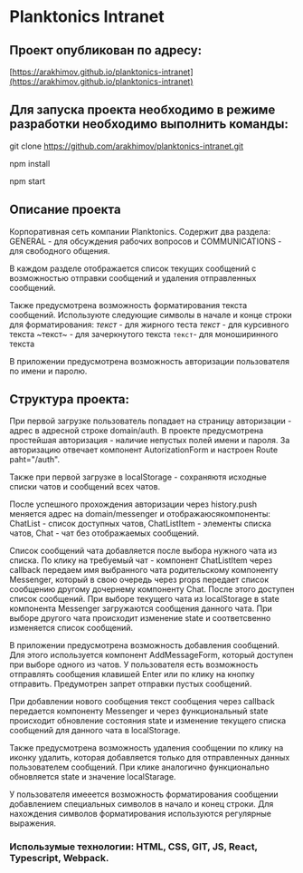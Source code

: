 # Planktonics Intranet

## Проект опубликован по адресу: 

[https://arakhimov.github.io/planktonics-intranet](https://arakhimov.github.io/planktonics-intranet)

## Для запуска проекта необходимо в режиме разработки необходимо выполнить команды:

git clone https://github.com/arakhimov/planktonics-intranet.git

npm install

npm start

## Описание проекта

Корпоративная сеть компании Planktonics. Содержит два раздела: 
GENERAL - для обсуждения рабочих вопросов и 
COMMUNICATIONS - для свободного общения.

В каждом разделе отображается список текущих сообщений с возможностью отправки сообщений и 
удаления отправленных сообщений. 

Также предусмотрена возможность форматирования текста сообщений. Используюте следующие символы 
в начале и конце строки для форматирования:
*текст* - для жирного теста
_текст_ - для курсивного текста
~текст~ - для зачеркнутого текста
```текст```- для моноширинного текста

В приложении предусмотрена возможность авторизации пользователя по имени и паролю. 

## Структура проекта:


При первой загрузке пользователь попадает на страницу авторизации - адрес в адресной строке domain/auth.
В проекте предусмотрена простейшая авторизация - наличие непустых полей имени и пароля. За авторизацию 
отвечает компонент AutorizationForm и настроен Route paht="/auth". 

Также при первой загрузке в localStorage - сохраняютя исходные списки чатов и сообщений всех чатов.

После успешного прохождения авторизации через history.push меняется адрес на domain/messenger и отображаюсякомпоненты:
ChatList - список доступных чатов,
ChatListItem - элементы списка чатов,
Chat - чат без отображаемых сообщений.

Список сообщений чата добавляется после выбора нужного чата из списка. По клику на требуемый чат - компонент ChatListItem 
через callback передаем имя выбранного чата родительскому компоненту Messenger, который в свою очередь через props 
передает список сообщению другому дочернему компоненту Chat. После этого доступен список сообщений. При выборе текущего чата
из localStorage в state компонента Messenger загружаются сообщения данного чата. При выборе другого чата происходит изменение
state и соответсвенно изменяется список сообщений. 

В приложении предусмотрена возможность добавления сообщений. Для этого используется компонент AddMessageForm, который доступен
при выборе одного из чатов. У пользователя есть возможность отправлять сообщения клавишей Enter или по клику на кнопку отправить.
Предумотрен запрет отправки пустых сообщений. 

При добавлении нового сообщения текст сообщения через callback передается компоненту Messenger и через функциональный state 
происходит обновление состояния state и изменение текущего списка сообщений для данного чата в localStorage.

Также предусмотрена возможность удаления сообщении по клику на иконку удалить, которая добавляется только для отправленных
данных пользователем сообщений. При клике аналогично функционально обновляется state и значение localStarage.

У пользователя имееется возможность форматирования сообщении добавлением специальных символов в начало и конец строки. 
Для нахождения символов форматирования используются регулярные выражения.

### Использумые технологии: HTML, CSS, GIT, JS, React, Typescript, Webpack.
